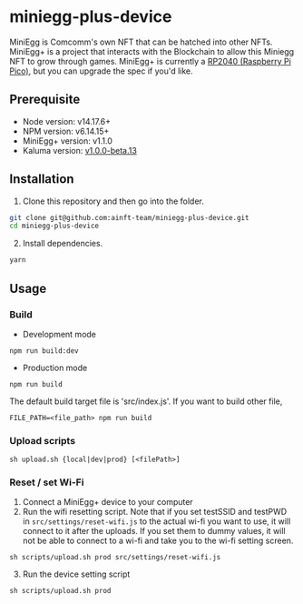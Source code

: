# miniegg-plus-device
MiniEgg is Comcomm's own NFT that can be hatched into other NFTs. MiniEgg+ is a project that interacts with the Blockchain to allow this Miniegg NFT to grow through games. MiniEgg+ is currently a [RP2040 (Raspberry Pi Pico)](https://www.raspberrypi.com/products/raspberry-pi-pico/), but you can upgrade the spec if you'd like.

## Prerequisite
- Node version: v14.17.6+
- NPM version: v6.14.15+
- MiniEgg+ version: v1.1.0
- Kaluma version: [v1.0.0-beta.13](https://github.com/kaluma-project/kaluma/releases/tag/1.0.0-beta.13)

## Installation

1. Clone this repository and then go into the folder.
```bash
git clone git@github.com:ainft-team/miniegg-plus-device.git
cd miniegg-plus-device
```
2. Install dependencies.
```bash
yarn
```

## Usage
### Build
- Development mode
```
npm run build:dev
```
- Production mode
```
npm run build
```

The default build target file is 'src/index.js'. If you want to build other file,
```
FILE_PATH=<file_path> npm run build
```

### Upload scripts
```
sh upload.sh {local|dev|prod} [<filePath>]
```

### Reset / set Wi-Fi
1. Connect a MiniEgg+ device to your computer
2. Run the wifi resetting script. Note that if you set testSSID and testPWD in `src/settings/reset-wifi.js` to the actual wi-fi you want to use, it will connect to it after the uploads. If you set them to dummy values, it will not be able to connect to a wi-fi and take you to the wi-fi setting screen.
```
sh scripts/upload.sh prod src/settings/reset-wifi.js
```
3. Run the device setting script
```
sh scripts/upload.sh prod
```
